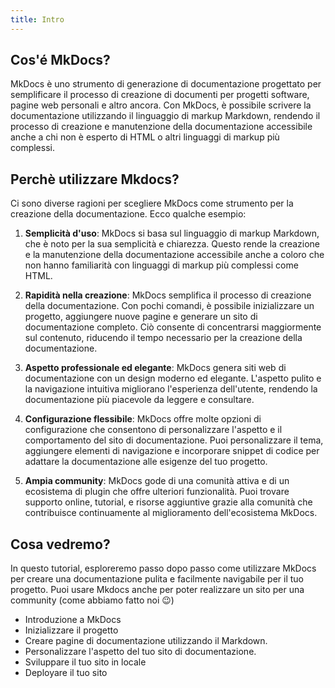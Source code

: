 ```yaml
---
title: Intro
---
```


## Cos'é MkDocs?

MkDocs è uno strumento di generazione di documentazione progettato per semplificare il processo di creazione di documenti per progetti software, pagine web personali e altro ancora. Con MkDocs, è possibile scrivere la documentazione utilizzando il linguaggio di markup Markdown, rendendo il processo di creazione e manutenzione della documentazione accessibile anche a chi non è esperto di HTML o altri linguaggi di markup più complessi.

##  Perchè utilizzare Mkdocs?

Ci sono diverse ragioni per scegliere MkDocs come strumento per la creazione della documentazione. Ecco qualche esempio:

1. **Semplicità d'uso**: MkDocs si basa sul linguaggio di markup Markdown, che è noto per la sua semplicità e chiarezza. Questo rende la creazione e la manutenzione della documentazione accessibile anche a coloro che non hanno familiarità con linguaggi di markup più complessi come HTML.

2. **Rapidità nella creazione**: MkDocs semplifica il processo di creazione della documentazione. Con pochi comandi, è possibile inizializzare un progetto, aggiungere nuove pagine e generare un sito di documentazione completo. Ciò consente di concentrarsi maggiormente sul contenuto, riducendo il tempo necessario per la creazione della documentazione.

3. **Aspetto professionale ed elegante**: MkDocs genera siti web di documentazione con un design moderno ed elegante. L'aspetto pulito e la navigazione intuitiva migliorano l'esperienza dell'utente, rendendo la documentazione più piacevole da leggere e consultare.

4. **Configurazione flessibile**: MkDocs offre molte opzioni di configurazione che consentono di personalizzare l'aspetto e il comportamento del sito di documentazione. Puoi personalizzare il tema, aggiungere elementi di navigazione e incorporare snippet di codice per adattare la documentazione alle esigenze del tuo progetto.

5. **Ampia community**: MkDocs gode di una comunità attiva e di un ecosistema di plugin che offre ulteriori funzionalità. Puoi trovare supporto online, tutorial, e risorse aggiuntive grazie alla comunità che contribuisce continuamente al miglioramento dell'ecosistema MkDocs.

## Cosa vedremo?

In questo tutorial, esploreremo passo dopo passo come utilizzare MkDocs per creare una documentazione pulita e facilmente navigabile per il tuo progetto. Puoi usare Mkdocs anche per poter realizzare un sito per una community (come abbiamo fatto noi 😉)

* Introduzione a MkDocs
* Inizializzare il progetto 
* Creare pagine di documentazione utilizzando il Markdown.
* Personalizzare l'aspetto del tuo sito di documentazione.
* Sviluppare il tuo sito in locale
* Deployare il tuo sito

